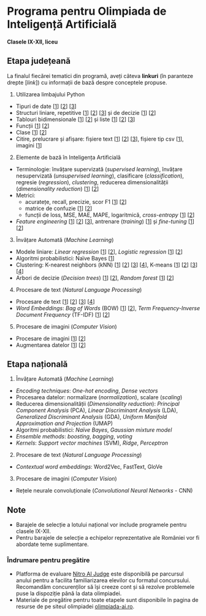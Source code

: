 # Programa pentru Olimpiada de Inteligență Artificială

#### Clasele IX-XII, liceu

## Etapa județeană

La finalul fiecărei tematici din programă, aveți câteva **linkuri** (în paranteze drepte [_link_]) cu informații de bază despre conceptele propuse.

1. Utilizarea limbajului Python

- Tipuri de date [[1](https://www.geeksforgeeks.org/python-data-types/)] [[2](https://www.w3schools.com/python/python_datatypes.asp)] [[3](https://realpython.com/python-data-types/)]
- Structuri liniare, repetitive [[1](https://www.geeksforgeeks.org/loops-in-python/)] [[2](https://www.w3schools.com/python/python_while_loops.asp )] [[3](https://www.w3schools.com/python/python_for_loops.asp )] și de decizie [[1](https://www.geeksforgeeks.org/conditional-statements-in-python/)] [[2](https://www.w3schools.com/python/python_conditions.asp )]
- Tablouri bidimensionale [[1](https://www.geeksforgeeks.org/python-arrays/)] [[2](https://www.w3schools.com/python/python_arrays.asp)] și liste [[1](https://www.geeksforgeeks.org/python-lists/)] [[2](https://www.w3schools.com/python/python_lists.asp )] [[3](https://realpython.com/python-data-structures/)]
- Funcții [[1](https://www.geeksforgeeks.org/python-functions/)] [[2](https://www.w3schools.com/python/python_functions.asp)]
- Clase [[1](https://www.geeksforgeeks.org/python-classes-and-objects/)] [[2](https://www.w3schools.com/python/python_classes.asp )]
- Citire, prelucrare și afișare: fișiere text [[1](https://www.geeksforgeeks.org/file-handling-python/)] [[2](https://www.w3schools.com/python/python_file_handling.asp)] [[3](https://www.w3schools.com/python/python_file_open.asp )], fișiere tip csv [[1](https://www.geeksforgeeks.org/working-csv-files-python/)], imagini [[1](https://www.geeksforgeeks.org/working-images-python/)]

2. Elemente de bază în Inteligența Artificială

- Terminologie: învățare supervizată (*supervised learning*), învățare nesupervizată (*unsupervised learning*), clasificare (*classification*), regresie (*regression*), *clustering*, reducerea dimensionalității (*dimensionality reduction*) [[1](https://www.geeksforgeeks.org/machine-learning/)] [[2](https://www.ibm.com/think/topics/dimensionality-reduction)]
- Metrici: 
  - acuratețe, recall, precizie, scor F1 [[1](https://developers.google.com/machine-learning/crash-course/classification/accuracy-precision-recall)] [[2](https://www.ibm.com/docs/en/masv-and-l/maximo-vi/continuous-delivery?topic=configuring-understanding-metrics)]
  - matrice de confuzie [[1](https://www.ibm.com/think/topics/confusion-matrix)] [[2](https://developers.google.com/machine-learning/crash-course/classification/thresholding)]
  - funcții de loss, MSE, MAE, MAPE, logaritmică, *cross-entropy* [[1](https://www.ibm.com/think/topics/loss-function)] [[2](https://www.geeksforgeeks.org/ml-common-loss-functions/)]
- *Feature engineering* [[1](https://www.ibm.com/think/topics/feature-engineering )] [[2](https://www.geeksforgeeks.org/what-is-feature-engineering/)] [[3](https://www.kaggle.com/code/ryanholbrook/what-is-feature-engineering)], antrenare (*training*) [[1](https://www.ibm.com/think/topics/model-training)] și *fine-tuning* [[1](https://www.ibm.com/think/topics/fine-tuning)] [[2](https://www.geeksforgeeks.org/what-is-fine-tuning/ )] 

3. Învățare Automată (*Machine Learning*)

- Modele liniare: *Linear regression* [[1](https://developers.google.com/machine-learning/crash-course/linear-regression )] [[2](https://www.w3schools.com/python/python_ml_linear_regression.asp )], *Logistic regression* [[1](https://developers.google.com/machine-learning/crash-course/logistic-regression )] [[2](https://www.w3schools.com/python/python_ml_logistic_regression.asp )] 
- Algoritmi probabilistici: Naïve Bayes [[1](https://www.ibm.com/think/topics/naive-bayes )]
- Clustering: K-nearest neighbors (kNN) [[1](https://www.ibm.com/docs/en/db2-warehouse?topic=procedures-k-nearest-neighbors-knn)] [[2](https://realpython.com/knn-python/ )] [[3](https://www.ibm.com/think/topics/knn )] [[4](https://www.w3schools.com/python/python_ml_knn.asp )], K-means [[1](https://www.ibm.com/docs/en/db2-warehouse?topic=procedures-k-means-clustering )] [[2](https://realpython.com/k-means-clustering-python/)] [[3](https://www.ibm.com/think/topics/k-means-clustering )] [[4](https://www.w3schools.com/python/python_ml_k-means.asp)] 
- Arbori de decizie (*Decision trees*) [[1](https://developers.google.com/machine-learning/decision-forests/decision-trees)] [[2](https://www.w3schools.com/python/python_ml_decision_tree.asp )], *Random forest* [[1](https://developers.google.com/machine-learning/decision-forests/random-forests)] [[2](https://www.ibm.com/think/topics/random-forest )] 

4. Procesare de text (*Natural Language Processing*) 

- Procesare de text  [[1](https://developer.ibm.com/learningpaths/get-started-artificial-intelligence/next-steps/beginner-natural-language-processing/)] [[2](https://www.geeksforgeeks.org/introduction-to-natural-language-processing/)] [[3](https://www.geeksforgeeks.org/natural-language-processing-overview/)] [[4](https://www.deeplearning.ai/resources/natural-language-processing/)]
- *Word Embeddings*: *Bag of Words* (BOW) [[1](https://www.ibm.com/think/topics/bag-of-words)] [[2](https://www.geeksforgeeks.org/bag-of-words-bow-model-in-nlp/)], *Term Frequency-Inverse Document Frequency* (TF-IDF)  [[1](https://www.geeksforgeeks.org/understanding-tf-idf-term-frequency-inverse-document-frequency/)] [[2](https://www.ibm.com/think/topics/topic-modeling)]

5. Procesare de imagini (*Computer Vision*)

- Procesare de imagini [[1](https://developer.ibm.com/articles/learn-the-basics-of-computer-vision-and-object-detection/)] [[2](https://www.coursera.org/learn/introduction-computer-vision-watson-opencv)]
- Augmentarea datelor [[1](https://www.ibm.com/think/topics/data-augmentation)] [[2](https://towardsdatascience.com/complete-guide-to-data-augmentation-for-computer-vision-1abe4063ad07/)]

## Etapa națională

1. Învățare Automată (*Machine Learning*)

- *Encoding techniques*: *One-hot encoding*, *Dense vectors*
- Procesarea datelor: normalizare (*normalization*), scalare (*scaling*)
- Reducerea dimensionalității (*Dimensionality reduction*): *Principal Component Analysis* (PCA), *Linear Discriminant Analysis* (LDA), *Generalized Discriminant Analysis* (GDA), *Uniform Manifold Approximation and Projection* (UMAP)
- Algoritmi probabilistici: *Naïve Bayes*, *Gaussian mixture model*
- *Ensemble methods*: *boosting*, *bagging*, *voting*
- *Kernels*: *Support vector machines* (SVM), *Ridge*, *Perceptron*

2. Procesare de text (*Natural Language Processing*) 

- *Contextual word embeddings*: Word2Vec, FastText, GloVe

3.  Procesare de imagini (*Computer Vision*)

- Rețele neurale convoluționale (*Convolutional Neural Networks* - CNN)


## Note

- Barajele de selecție a lotului național vor include programele pentru clasele IX-XII.
- Pentru barajele de selecție a echipelor reprezentative ale României vor fi abordate teme suplimentare.

### Îndrumare pentru pregătire

- Platforma de evaluare [Nitro AI Judge](https://judge.nitro-ai.org) este disponibilă pe parcursul anului pentru a facilita familiarizarea elevilor cu formatul concursului. Recomandăm concurenților să își creeze cont și să rezolve problemele puse la dispoziție până la data olimpiadei.
- Materiale de pregătire pentru toate etapele sunt disponibile în pagina de resurse de pe siteul olimpiadei [olimpiada-ai.ro](https://olimpiada-ai.ro/resources).
